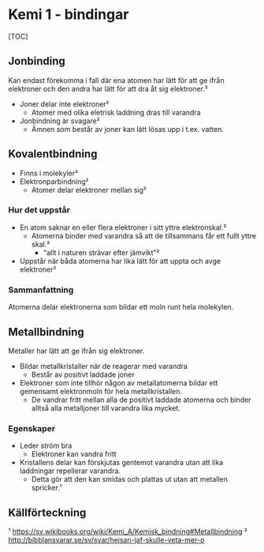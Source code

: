 # Kemi 1 - bindingar

[TOC]

## Jonbinding
Kan endast förekomma i fall där ena atomen har lätt för att ge ifrån elektroner och den andra har lätt för att dra åt sig elektroner.²

- Joner delar inte elektroner²
    - Atomer med olika eletrisk laddning dras till varandra
- Jonbindning är svagare²
    - Ämnen som består av joner kan lätt lösas upp i t.ex. vatten. 

## Kovalentbindning
- Finns i molekyler²
- Elektronparbindning²
    - Atomer delar elektroner mellan sig²

### Hur det uppstår
- En atom saknar en eller flera elektroner i sitt yttre elektronskal.²
    - Atomerna binder med varandra så att de tillsammans får ett fullt yttre skal.²
        - "allt i naturen strävar efter jämvikt"²
- Uppstår när båda atomerna har lika lätt för att uppta och avge elektroner²


### Sammanfattning
Atomerna delar elektronerna som bildar ett moln runt hela molekylen.

## Metallbindning
Metaller har lätt att ge ifrån sig elektroner.
- Bildar metallkristaller när de reagerar med varandra
    - Består av positivt laddade joner
- Elektroner som inte tillhör någon av metallatomerna bildar ett gemensamt elektronmoln för hela metallkristallen.
    - De vandrar fritt mellan alla de positivt laddade atomerna och binder alltså alla metalljoner till varandra lika mycket.

### Egenskaper
- Leder ström bra
    - Elektroner kan vandra fritt
- Kristallens delar kan förskjutas gentemot varandra utan att lika laddningar repellerar varandra. 
    - Detta gör att den kan smidas och plattas ut utan att metallen spricker.¹


## Källförteckning
¹ https://sv.wikibooks.org/wiki/Kemi_A/Kemisk_bindning#Metallbindning
² http://bibblansvarar.se/sv/svar/hejsan-jaf-skulle-veta-mer-o
